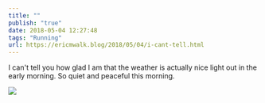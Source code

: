 ```yaml
---
title: ""
publish: "true"
date: 2018-05-04 12:27:48
tags: "Running"
url: https://ericmwalk.blog/2018/05/04/i-cant-tell.html
---
```


I can't tell you how glad I am that the weather is actually nice light out in the early morning. So quiet and peaceful this morning. 

![](https://ericmwalk.blog/uploads/2022/c14767a11b.jpg)